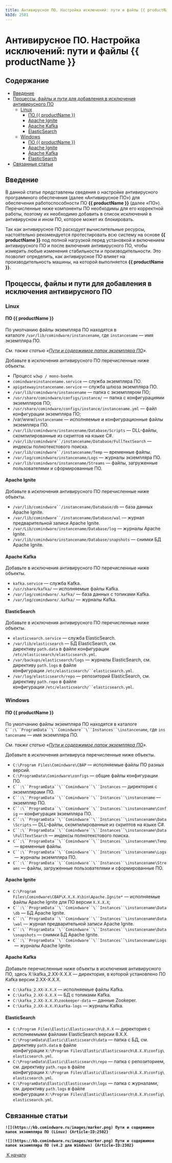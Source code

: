 ```yaml
---
title: Антивирусное ПО. Настройка исключений: пути и файлы {{ productName }}
kbId: 2581
---
```


# Антивирусное ПО. Настройка исключений: пути и файлы {{ productName }}

## Содержание

- [Введение](#mcetoc_1hn804c420)
- [Процессы, файлы и пути для добавления в исключения антивирусного ПО](#mcetoc_1hn805c0v1)
	- [Linux](#mcetoc_1hn80cmad0)
		- [ПО {{ productName }}](#mcetoc_1hn824onh0)
		- [Apache Ignite](#mcetoc_1hn80oa1o3)
		- [Apache Kafka](#mcetoc_1hn80oe6a4)
		- [ElasticSearch](#mcetoc_1hn80okjg5)
	- [Windows](#mcetoc_1hn80cpn51)
		- [ПО {{ productName }}](#mcetoc_1hn80pcqu6)
		- [Apache Ignite](#mcetoc_1hn80pcqu7)
		- [Apache Kafka](#mcetoc_1hn80pcqu8)
		- [ElasticSearch](#mcetoc_1hn80pcqu9)
- [Связанные статьи](#mcetoc_1hn806jkn3)

## Введение

В данной статье представлены сведения о настройке антивирусного программного обеспечения (далее «Антивирусное ПО») для обеспечения работоспособности ПО **{{ productName }}** (далее «ПО»). Перечисленные ниже компоненты ПО необходимы для его корректной работы, поэтому их необходимо добавить в список исключений в антивирусном и ином ПО, которое может их блокировать.

Так как антивирусное ПО расходует вычислительные ресурсы, настоятельно рекомендуется протестировать всю систему на основе **{{ productName }}** под полной нагрузкой перед установкой и включением антивирусного ПО и после включения антивирусного ПО, чтобы измерить любые изменения стабильности и производительности. Это позволит определить, как антивирусное ПО влияет на производительность машины, на которой выполняется **{{ productName }}**.

## Процессы, файлы и пути для добавления в исключения антивирусного ПО

### Linux

#### ПО {{ productName }}

По умолчанию файлы экземпляра ПО находятся в каталоге `/var/lib/comindware/instancename`, где `instancename` — имя экземпляра ПО.

*См. также статью «[Пути и содержимое папок экземпляра ПО](https://kb.comindware.ru/article.php?id=2502)».*

Добавьте в исключения антивирусного ПО перечисленные ниже объекты.

- Процесс `w3wp / mono-boehm`.
- `comindwareinstancename.service` — служба экземпляра ПО.
- `apigatewayinstancename.service` — служба шлюза экземпляра ПО.
- `/var/lib/comindware/instancename` — папка с экземпляром ПО;
- `/usr/share/comindware/configs/instance/` — папка с конфигурациями экземпляров ПО;
- `/usr/share/comindware/configs/instance/instancename.yml` — файл конфигурации экземпляра ПО;
- /var/www/`instancename` — исполняемые и конфигурационные файлы экземпляра ПО.
- `/var/lib/comindware/instancename/Database/Scripts` — DLL-файлы, скомпилированные из скриптов на языке C#.
- `/var/lib/comindware``/instancename/Database/FullTextSearch` — индексы полнотекстового поиска.
- `/var/lib/comindware``/instancename/Temp` — временные файлы.
- `/var/log/comindware/instancename/Logs` — журналы экземпляра ПО.
- `/var/lib/comindware/instancename/Streams` — файлы, загруженные пользователями и сформированные ПО.

#### Apache Ignite

Добавьте в исключения антивирусного ПО перечисленные ниже объекты.

- `/var/lib/comindware``/instancename/Database/db` — база данных Apache Ignite.
- `/var/lib/comindware``/instancename/Database/wal` — журнал предварительной записи Apache Ignite.
- `/var/Lib/comindware/instancename/Database/log` — журналы Apache Ignite.
- `/var/lib/comindware/instancename/Database/snapshots` — снимки БД Apache Ignite.

#### Apache Kafka

Добавьте в исключения антивирусного ПО перечисленные ниже объекты.

- `kafka.service` — служба Kafka.
- `/usr/share/kafka/` — исполняемые файлы Kafka.
- `/var/log/comindware/.kafka/` — база данных с топиками Kafka.
- `/var/log/comindware/.kafka/` — журналы Kafka.

#### ElasticSearch

Добавьте в исключения антивирусного ПО перечисленные ниже объекты.

- `elasticsearch.service` — служба ElasticSearch.
- `/var/lib/elasticsearch` — БД ElasticSearch, см. директиву `path.data` в файле конфигурации `/etc/elasticsearch/elasticsearch.yml`.
- `/var/backups/elasticsearch/logs` — журналы ElasticSearch, см. директиву `path.logs` в файле конфигурации `/etc/elasticsearch/``elasticsearch.yml`.
- `/var/log/elasticsearch/repo` — репозиторий ElasticSearch, см. директиву `path.repo` в файле конфигурации `/etc/elasticsearch/``elasticsearch.yml`.

### Windows

#### ПО {{ productName }}

По умолчанию файлы экземпляра ПО находятся в каталоге `C``:\``ProgramData``\``Comindware``\``Instances``\instancename`, где `instancename` — имя экземпляра ПО.

*См. также статью «[Пути и содержимое папок экземпляра ПО](https://kb.comindware.ru/article.php?id=2302)».*

Добавьте в исключения антивируса перечисленные ниже объекты.

- `C:\Program Files\Comindware\CBAP` — исполняемые файлы ПО разных версий.
- `C:\ProgramData\Comindware\configs` — общие файлы конфигурации ПО.
- `C``:\``ProgramData``\``Comindware``\``Instances` — директория с экземплярами ПО.
- `C``:\``ProgramData``\``Comindware``\``Instances``\instancename` — экземпляр ПО.
- `C``:\``ProgramData``\``Comindware``\``Instances``\instancename\Config` — конфигурация экземпляра ПО.
- `C``:\``ProgramData``\``Comindware``\``Instances``\instancename\Data\Scripts` — DLL-файлы, скомпилированные из скриптов на языке C#.
- `C``:\``ProgramData``\``Comindware``\``Instances``\instancename\Data\FullTextSearch` — индексы полнотекстового поиска.
- `C``:\``ProgramData``\``Comindware``\``Instances``\instancename\Temp` — временные файлы.
- `C``:\``ProgramData``\``Comindware``\``Instances``\instancename\Logs` — журналы экземпляра ПО.
- `C``:\``ProgramData``\``Comindware``\``Instances``\instancename\Streams` — файлы, загруженные пользователями и сформированные ПО.

#### Apache Ignite

- `C:\Program Files\Comindware\CBAP\X.X.X.X\bin\Apache.Ignite*` — исполняемые файлы Apache Ignite для ПО версии `X.X.X.X`;
- `C``:\``ProgramData``\``Comindware``\``Instances``\instancename\Data\db` — БД Apache Ignite.
- `C``:\``ProgramData``\``Comindware``\``Instances``\instancename\Data\wal` — журнал предварительной записи Apache Ignite.
- `C``:\``ProgramData``\``Comindware``\``Instances``\instancename\Data\snapshots` — снимки БД Apache Ignite.
- `C``:\``ProgramData``\``Comindware``\``Instances``\instancename\Logs` — журналы Apache Ignite.

#### Apache Kafka

Добавьте перечисленные ниже объекты в исключения антивирусного ПО, здесь X:\kafka\_2.XX-X.X.X — директория, в которой установлено ПО Kafka версии 2.XX-X.X.X.

- `C:\kafka_2.XX-X.X.X` — исполняемые файлы Kafka.
- `C:\kafka_2.XX-X.X.X` — БД с топиками Kafka.
- `C:\kafka_2.XX-X.X.X\zookeeper-data` — данные Zookeper.
- `C:\kafka_2.XX-X.X.X\kafka-logs` — журналы Kafka.

#### ElasticSearch

- `C:\Program Files\Elastic\Elasticsearch\8.X.X` — директория с исполняемыми файлами ElasticSearch версии 8.X.X.
- `C:\ProgramData\Elastic\Elasticsearch\data` — папка с БД, см. директиву `path.data` в файле конфигурации `X:\Program Files\Elastic\Elasticsearch\8.X.X\config\elasticsearch.yml`.
- `C:\ProgramData\Elastic\Elasticsearch\repo` — папка с репозиторием, см. директиву `path.repo` в файле конфигурации `X:\Program Files\Elastic\Elasticsearch\8.X.X\config\elasticsearch.yml`.
- `C:\ProgramData\Elastic\Elasticsearch\logs` — папка с журналами, см. директиву `path.logs` в файле конфигурации `X:\Program Files\Elastic\Elasticsearch\8.X.X\config\elasticsearch.yml`.

## Связанные статьи

**`![](https://kb.comindware.ru/images/marker.png) Пути и содержимое папок экземпляра ПО (Linux) {Article-ID:2502}`**

**`![](https://kb.comindware.ru/images/marker.png) Пути и содержимое папок экземпляра ПО (v4.2 для Windows) {Article-ID:2302}`**

 [*‌* К началу](#) 

